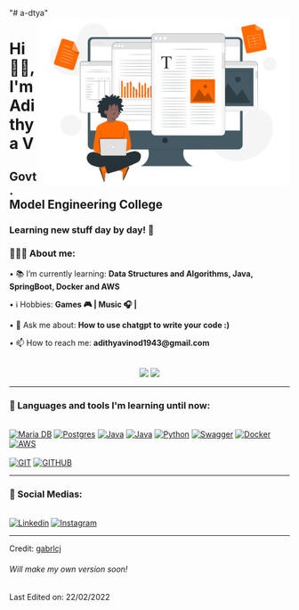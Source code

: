 "# a-dtya" 
<img align="right" src="https://raw.githubusercontent.com/gabrlcj/gabrlcj/2aa161dfb942e25ec84396721837dfccc98e08f2/Illustration.svg" alt="Illustration" title="Illustration Storyset" width=450/>
    
<h1 align="left">Hi 👋🏽, I'm Adithya V</h1>

<h2 align="left">Govt. Model Engineering College</h2>
<h3 align="left">Learning new stuff day by day! 🚀</h3>

<div align="left">
    <h3>👨🏽‍💻 About me:</h3>
        <p>• 📚 I’m currently learning: <b>Data Structures and Algorithms, Java, SpringBoot, Docker and AWS</b></p>
        <p>• ℹ️ Hobbies: <b>Games 🎮 | Music 🎧 | </b></p>
        <p>• 💬 Ask me about: <b>How to use chatgpt to write your code :)</b></p>
        <p>• 📫 How to reach me: <b>adithyavinod1943@gmail.com</b></p>
</div><br>
<div align="center">
    <img height="155em" src="https://github-readme-streak-stats.herokuapp.com?user=a-dtya&theme=synthwave&hide_border=true&date_format=M%20j%5B%2C%20Y%5D" />
    <img height="155em" src="https://github-readme-stats.vercel.app/api?username=a-dtya" />
</div>    

    
---

<div>
  <h3>🧰 Languages and tools I'm learning until now:</h3><br>
    <a href="https://"><img src="https://img.shields.io/badge/MariaDB-003545?style=for-the-badge&logo=mariadb&logoColor=white" alt="Maria DB"></a>
    <a href="https://"><img src="https://img.shields.io/badge/postgres-%23316192.svg?style=for-the-badge&logo=postgresql&logoColor=white" alt="Postgres"></a>
    <a href="https://"><img src="https://img.shields.io/badge/java-%23ED8B00.svg?style=for-the-badge&logo=openjdk&logoColor=white" alt="Java"></a>
    <a href="https://"><img src="https://img.shields.io/badge/spring-%236DB33F.svg?style=for-the-badge&logo=spring&logoColor=white" alt="Java"></a>
    <a href="https://"><img src="https://img.shields.io/badge/python-3670A0?style=for-the-badge&logo=python&logoColor=ffdd54" alt="Python"></a>
    <a href="https://"><img src="https://img.shields.io/badge/-Swagger-%23Clojure?style=for-the-badge&logo=swagger&logoColor=white" alt="Swagger"></a>
    <a href="https://"><img src="https://img.shields.io/badge/docker-%230db7ed.svg?style=for-the-badge&logo=docker&logoColor=white" alt="Docker"></a>
    <a href="https://"><img src="https://img.shields.io/badge/AWS-%23FF9900.svg?style=for-the-badge&logo=amazon-aws&logoColor=white" alt="AWS"></a>
    <br><br>
    <a href="https://"><img src="https://img.shields.io/static/v1?label=&message=GIT&color=%23F05032&style=for-the-badge&logo=git&logoColor=whitesmoke" alt="GIT"></a>
    <a href="https://"><img src="https://img.shields.io/static/v1?label=&message=GITHUB&color=%23181717&style=for-the-badge&logo=github&logoColor=whitesmoke" alt="GITHUB"></a>
</div>

___

<div>
  <h3>📱 Social Medias:</h3><br>
    <a href="https://www.linkedin.com/in/adithya-v-5a4b5022b/" target="_blank"><img src="https://img.shields.io/static/v1?label=&message=Linkedin&color=0A66C2&style=for-the-badge&logo=linkedin&logoColor=whitesmoke" alt="Linkedin"></a>
    <a href="https://www.instagram.com/scheewpid_/" target="_blank"><img src="https://img.shields.io/static/v1?label=&message=Instagram&color=lightpink&style=for-the-badge&logo=instagram&logoColor=black" alt="Instagram"></a>
</div>

------

Credit: [gabrlcj](https://github.com/gabrlcj)
<h6> Will make my own version soon! </h6>

Last Edited on: 22/02/2022

